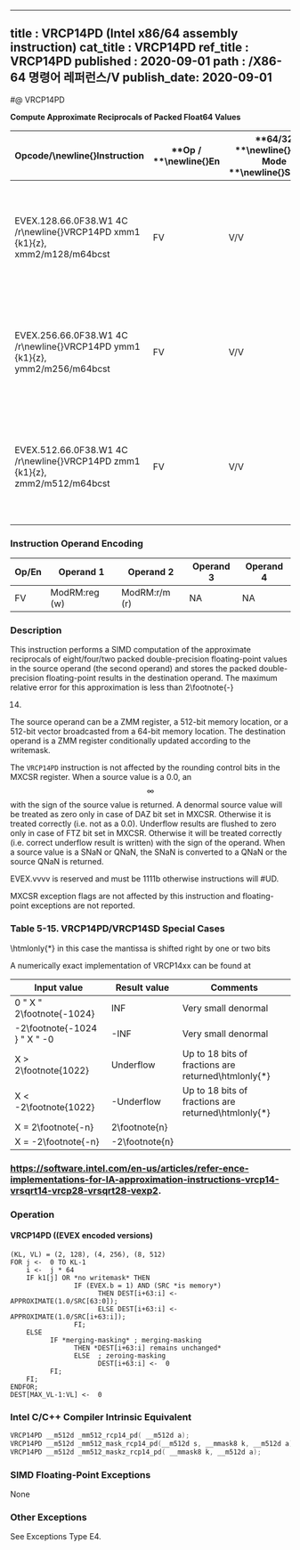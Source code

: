 ----------------------------
title : VRCP14PD (Intel x86/64 assembly instruction)
cat_title : VRCP14PD
ref_title : VRCP14PD
published : 2020-09-01
path : /X86-64 명령어 레퍼런스/V
publish_date: 2020-09-01
----------------------------
#@ VRCP14PD

**Compute Approximate Reciprocals of Packed Float64 Values**

|**Opcode/**\newline{}**Instruction**|**Op / **\newline{}**En**|**64/32 **\newline{}**bit Mode **\newline{}**Support**|**CPUID **\newline{}**Feature **\newline{}**Flag**|**Description**|
|------------------------------------|-------------------------|------------------------------------------------------|--------------------------------------------------|---------------|
|EVEX.128.66.0F38.W1 4C /r\newline{}VRCP14PD xmm1 {k1}{z}, xmm2/m128/m64bcst|FV|V/V|AVX512VL\newline{}AVX512F|Computes the approximate reciprocals of the packed double-precision floating-point values in xmm2/m128/m64bcst and stores the results in xmm1. Under writemask.|
|EVEX.256.66.0F38.W1 4C /r\newline{}VRCP14PD ymm1 {k1}{z}, ymm2/m256/m64bcst|FV|V/V|AVX512VL\newline{}AVX512F|Computes the approximate reciprocals of the packed double-precision floating-point values in ymm2/m256/m64bcst and stores the results in ymm1. Under writemask.|
|EVEX.512.66.0F38.W1 4C /r\newline{}VRCP14PD zmm1 {k1}{z}, zmm2/m512/m64bcst|FV|V/V|AVX512F|Computes the approximate reciprocals of the packed double-precision floating-point values in zmm2/m512/m64bcst and stores the results in zmm1. Under writemask.|
### Instruction Operand Encoding


|Op/En|Operand 1|Operand 2|Operand 3|Operand 4|
|-----|---------|---------|---------|---------|
|FV|ModRM:reg (w)|ModRM:r/m (r)|NA|NA|
### Description


This instruction performs a SIMD computation of the approximate reciprocals of eight/four/two packed double-precision floating-point values in the source operand (the second operand) and stores the packed double-precision floating-point results in the destination operand. The maximum relative error for this approximation is less than 2\footnote{-}

14. 

The source operand can be a ZMM register, a 512-bit memory location, or a 512-bit vector broadcasted from a 64-bit memory location. The destination operand is a ZMM register conditionally updated according to the writemask.

The `VRCP14PD` instruction is not affected by the rounding control bits in the MXCSR register. When a source value is a 0.0, an $$\infty$$ with the sign of the source value is returned. A denormal source value will be treated as zero only in case of DAZ bit set in MXCSR. Otherwise it is treated correctly (i.e. not as a 0.0). Underflow results are flushed to zero only in case of FTZ bit set in MXCSR. Otherwise it will be treated correctly (i.e. correct underflow result is written) with the sign of the operand. When a source value is a SNaN or QNaN, the SNaN is converted to a QNaN or the source QNaN is returned.

EVEX.vvvv is reserved and must be 1111b otherwise instructions will #UD.

MXCSR exception flags are not affected by this instruction and floating-point exceptions are not reported.

###                                                  Table 5-15. VRCP14PD/VRCP14SD Special Cases


\htmlonly{*} in this case the mantissa is shifted right by one or two bits

A numerically exact implementation of VRCP14xx can be found at 



|**Input value**|**Result value**|**Comments**|
|---------------|----------------|------------|
|0 "  X "  2\footnote{-1024}|INF|Very small denormal|
|-2\footnote{-1024 } "  X "  -0|-INF|Very small denormal|
|X > 2\footnote{1022}|Underflow|Up to 18 bits of fractions are returned\htmlonly{*}|
|X < -2\footnote{1022}|-Underflow|Up to 18 bits of fractions are returned\htmlonly{*}|
|X = 2\footnote{-n}|2\footnote{n}||
|X = -2\footnote{-n}|-2\footnote{n}||
###                                                                                                    https://software.intel.com/en-us/articles/refer-ence-implementations-for-IA-approximation-instructions-vrcp14-vrsqrt14-vrcp28-vrsqrt28-vexp2.

### Operation
#### VRCP14PD ((EVEX encoded versions) 
```info-verb
(KL, VL) = (2, 128), (4, 256), (8, 512)
FOR j <-  0 TO KL-1
    i <-  j * 64
    IF k1[j] OR *no writemask* THEN
                IF (EVEX.b = 1) AND (SRC *is memory*)
                      THEN DEST[i+63:i] <-  APPROXIMATE(1.0/SRC[63:0]);
                      ELSE DEST[i+63:i] <-  APPROXIMATE(1.0/SRC[i+63:i]);
                FI;
    ELSE 
          IF *merging-masking* ; merging-masking
                THEN *DEST[i+63:i] remains unchanged*
                ELSE  ; zeroing-masking
                      DEST[i+63:i] <-  0
          FI;
    FI;
ENDFOR;
DEST[MAX_VL-1:VL] <-  0
```

### Intel C/C++ Compiler Intrinsic Equivalent

```cpp
VRCP14PD __m512d _mm512_rcp14_pd( __m512d a);
VRCP14PD __m512d _mm512_mask_rcp14_pd(__m512d s, __mmask8 k, __m512d a);
VRCP14PD __m512d _mm512_maskz_rcp14_pd( __mmask8 k, __m512d a);
```
### SIMD Floating-Point Exceptions


None

### Other Exceptions


See Exceptions Type E4.

